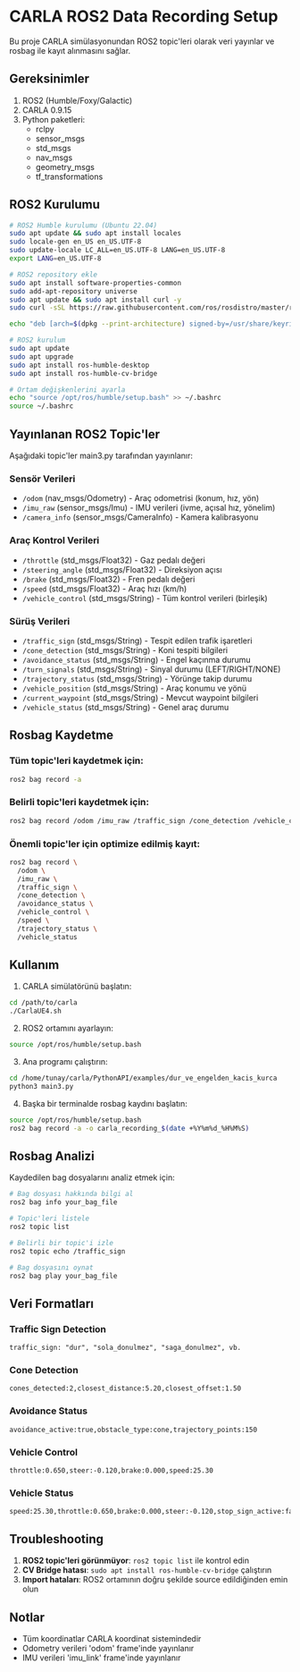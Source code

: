 # CARLA ROS2 Data Recording Setup

Bu proje CARLA simülasyonundan ROS2 topic'leri olarak veri yayınlar ve rosbag ile kayıt alınmasını sağlar.

## Gereksinimler

1. ROS2 (Humble/Foxy/Galactic)
2. CARLA 0.9.15
3. Python paketleri:
   - rclpy
   - sensor_msgs
   - std_msgs
   - nav_msgs
   - geometry_msgs
   - tf_transformations

## ROS2 Kurulumu

```bash
# ROS2 Humble kurulumu (Ubuntu 22.04)
sudo apt update && sudo apt install locales
sudo locale-gen en_US en_US.UTF-8
sudo update-locale LC_ALL=en_US.UTF-8 LANG=en_US.UTF-8
export LANG=en_US.UTF-8

# ROS2 repository ekle
sudo apt install software-properties-common
sudo add-apt-repository universe
sudo apt update && sudo apt install curl -y
sudo curl -sSL https://raw.githubusercontent.com/ros/rosdistro/master/ros.key -o /usr/share/keyrings/ros-archive-keyring.gpg

echo "deb [arch=$(dpkg --print-architecture) signed-by=/usr/share/keyrings/ros-archive-keyring.gpg] http://packages.ros.org/ros2/ubuntu $(. /etc/os-release && echo $UBUNTU_CODENAME) main" | sudo tee /etc/apt/sources.list.d/ros2.list > /dev/null

# ROS2 kurulum
sudo apt update
sudo apt upgrade
sudo apt install ros-humble-desktop
sudo apt install ros-humble-cv-bridge

# Ortam değişkenlerini ayarla
echo "source /opt/ros/humble/setup.bash" >> ~/.bashrc
source ~/.bashrc
```

## Yayınlanan ROS2 Topic'ler

Aşağıdaki topic'ler main3.py tarafından yayınlanır:

### Sensör Verileri
- `/odom` (nav_msgs/Odometry) - Araç odometrisi (konum, hız, yön)
- `/imu_raw` (sensor_msgs/Imu) - IMU verileri (ivme, açısal hız, yönelim)
- `/camera_info` (sensor_msgs/CameraInfo) - Kamera kalibrasyonu

### Araç Kontrol Verileri
- `/throttle` (std_msgs/Float32) - Gaz pedalı değeri
- `/steering_angle` (std_msgs/Float32) - Direksiyon açısı
- `/brake` (std_msgs/Float32) - Fren pedalı değeri
- `/speed` (std_msgs/Float32) - Araç hızı (km/h)
- `/vehicle_control` (std_msgs/String) - Tüm kontrol verileri (birleşik)

### Sürüş Verileri
- `/traffic_sign` (std_msgs/String) - Tespit edilen trafik işaretleri
- `/cone_detection` (std_msgs/String) - Koni tespiti bilgileri
- `/avoidance_status` (std_msgs/String) - Engel kaçınma durumu
- `/turn_signals` (std_msgs/String) - Sinyal durumu (LEFT/RIGHT/NONE)
- `/trajectory_status` (std_msgs/String) - Yörünge takip durumu
- `/vehicle_position` (std_msgs/String) - Araç konumu ve yönü
- `/current_waypoint` (std_msgs/String) - Mevcut waypoint bilgileri
- `/vehicle_status` (std_msgs/String) - Genel araç durumu

## Rosbag Kaydetme

### Tüm topic'leri kaydetmek için:
```bash
ros2 bag record -a
```

### Belirli topic'leri kaydetmek için:
```bash
ros2 bag record /odom /imu_raw /traffic_sign /cone_detection /vehicle_control /throttle /steering_angle /brake /speed
```

### Önemli topic'ler için optimize edilmiş kayıt:
```bash
ros2 bag record \
  /odom \
  /imu_raw \
  /traffic_sign \
  /cone_detection \
  /avoidance_status \
  /vehicle_control \
  /speed \
  /trajectory_status \
  /vehicle_status
```

## Kullanım

1. CARLA simülatörünü başlatın:
```bash
cd /path/to/carla
./CarlaUE4.sh
```

2. ROS2 ortamını ayarlayın:
```bash
source /opt/ros/humble/setup.bash
```

3. Ana programı çalıştırın:
```bash
cd /home/tunay/carla/PythonAPI/examples/dur_ve_engelden_kacis_kurca
python3 main3.py
```

4. Başka bir terminalde rosbag kaydını başlatın:
```bash
source /opt/ros/humble/setup.bash
ros2 bag record -a -o carla_recording_$(date +%Y%m%d_%H%M%S)
```

## Rosbag Analizi

Kaydedilen bag dosyalarını analiz etmek için:

```bash
# Bag dosyası hakkında bilgi al
ros2 bag info your_bag_file

# Topic'leri listele
ros2 topic list

# Belirli bir topic'i izle
ros2 topic echo /traffic_sign

# Bag dosyasını oynat
ros2 bag play your_bag_file
```

## Veri Formatları

### Traffic Sign Detection
```
traffic_sign: "dur", "sola_donulmez", "saga_donulmez", vb.
```

### Cone Detection
```
cones_detected:2,closest_distance:5.20,closest_offset:1.50
```

### Avoidance Status
```
avoidance_active:true,obstacle_type:cone,trajectory_points:150
```

### Vehicle Control
```
throttle:0.650,steer:-0.120,brake:0.000,speed:25.30
```

### Vehicle Status
```
speed:25.30,throttle:0.650,brake:0.000,steer:-0.120,stop_sign_active:false,cooldown_active:false
```

## Troubleshooting

1. **ROS2 topic'leri görünmüyor**: `ros2 topic list` ile kontrol edin
2. **CV Bridge hatası**: `sudo apt install ros-humble-cv-bridge` çalıştırın
3. **Import hataları**: ROS2 ortamının doğru şekilde source edildiğinden emin olun

## Notlar

- Tüm koordinatlar CARLA koordinat sistemindedir
- Odometry verileri 'odom' frame'inde yayınlanır
- IMU verileri 'imu_link' frame'inde yayınlanır
